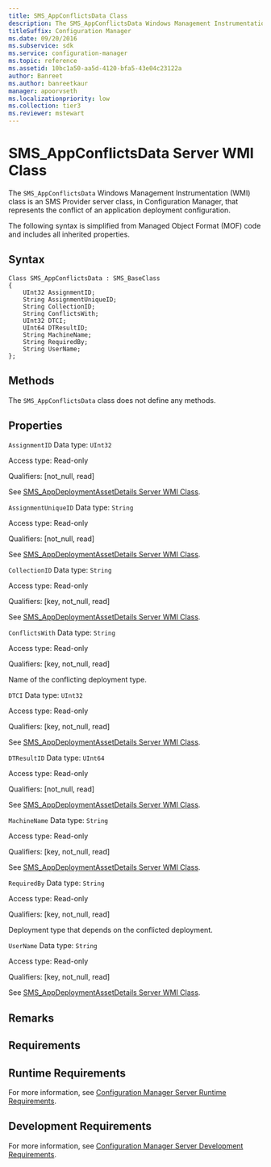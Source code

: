 ```yaml
---
title: SMS_AppConflictsData Class
description: The SMS_AppConflictsData Windows Management Instrumentation (WMI) class is an SMS Provider server class, in Configuration Manager, that represents the conflict of an application deployment configuration.
titleSuffix: Configuration Manager
ms.date: 09/20/2016
ms.subservice: sdk
ms.service: configuration-manager
ms.topic: reference
ms.assetid: 10bc1a50-aa5d-4120-bfa5-43e04c23122a
author: Banreet
ms.author: banreetkaur
manager: apoorvseth
ms.localizationpriority: low
ms.collection: tier3
ms.reviewer: mstewart
---
```

# SMS_AppConflictsData Server WMI Class
The `SMS_AppConflictsData` Windows Management Instrumentation (WMI) class is an SMS Provider server class, in Configuration Manager, that represents the conflict of an application deployment configuration.

 The following syntax is simplified from Managed Object Format (MOF) code and includes all inherited properties.

## Syntax

```
Class SMS_AppConflictsData : SMS_BaseClass
{
    UInt32 AssignmentID;
    String AssignmentUniqueID;
    String CollectionID;
    String ConflictsWith;
    UInt32 DTCI;
    UInt64 DTResultID;
    String MachineName;
    String RequiredBy;
    String UserName;
};
```

## Methods
 The `SMS_AppConflictsData` class does not define any methods.

## Properties
 `AssignmentID`
 Data type: `UInt32`

 Access type: Read-only

 Qualifiers: [not_null, read]

 See [SMS_AppDeploymentAssetDetails Server WMI Class](../../../develop/reference/apps/sms_appdeploymentassetdetails-server-wmi-class.md).

 `AssignmentUniqueID`
 Data type: `String`

 Access type: Read-only

 Qualifiers: [not_null, read]

 See [SMS_AppDeploymentAssetDetails Server WMI Class](../../../develop/reference/apps/sms_appdeploymentassetdetails-server-wmi-class.md).

 `CollectionID`
 Data type: `String`

 Access type: Read-only

 Qualifiers: [key, not_null, read]

 See [SMS_AppDeploymentAssetDetails Server WMI Class](../../../develop/reference/apps/sms_appdeploymentassetdetails-server-wmi-class.md).

 `ConflictsWith`
 Data type: `String`

 Access type: Read-only

 Qualifiers: [key, not_null, read]

 Name of the conflicting deployment type.

 `DTCI`
 Data type: `UInt32`

 Access type: Read-only

 Qualifiers: [key, not_null, read]

 See [SMS_AppDeploymentAssetDetails Server WMI Class](../../../develop/reference/apps/sms_appdeploymentassetdetails-server-wmi-class.md).

 `DTResultID`
 Data type: `UInt64`

 Access type: Read-only

 Qualifiers: [not_null, read]

 See [SMS_AppDeploymentAssetDetails Server WMI Class](../../../develop/reference/apps/sms_appdeploymentassetdetails-server-wmi-class.md).

 `MachineName`
 Data type: `String`

 Access type: Read-only

 Qualifiers: [key, not_null, read]

 See [SMS_AppDeploymentAssetDetails Server WMI Class](../../../develop/reference/apps/sms_appdeploymentassetdetails-server-wmi-class.md).

 `RequiredBy`
 Data type: `String`

 Access type: Read-only

 Qualifiers: [key, not_null, read]

 Deployment type that depends on the conflicted deployment.

 `UserName`
 Data type: `String`

 Access type: Read-only

 Qualifiers: [key, not_null, read]

 See [SMS_AppDeploymentAssetDetails Server WMI Class](../../../develop/reference/apps/sms_appdeploymentassetdetails-server-wmi-class.md).

## Remarks

## Requirements

## Runtime Requirements
 For more information, see [Configuration Manager Server Runtime Requirements](../../../develop/core/reqs/server-runtime-requirements.md).

## Development Requirements
 For more information, see [Configuration Manager Server Development Requirements](../../../develop/core/reqs/server-development-requirements.md).
